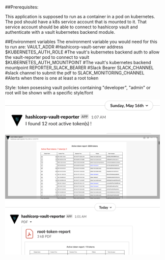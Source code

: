 ##Prerequisites:

This application is supposed to run as a container in a pod on kubernetes.
The pod should have a k8s service account that is mounted to it.
That service account should be able to connect to hashicorp vault and authenticate with a vault kubernetes backend module.

##Environment variables
The  environment variable you would need  for this to run are:
VAULT_ADDR  #Hashicorp-vault-server address
$KUBERNETES_AUTH_ROLE #The vault's kubernetes backend  auth to allow the vault-reporter pod to connect to vault
$KUBERNETES_AUTH_MOUNTPOINT #The vault's kubernetes backend mountpoint 
REPORTER_SLACK_BEARER #Slack Bearer 
SLACK_CHANNEL #slack channel to submit the pdf to
SLACK_MONITORING_CHANNEL  #Alerts when there is one at least a  root  token

Style:
token posessing vault policies containing "developer", "admin" or root will be shown with a specific style/font

![monitoring.png](monitoring.png)
![report-with-root-tokens.png](report-with-root-tokens.png)
![report-without-root-tokens.png](report-without-root-tokens.png)